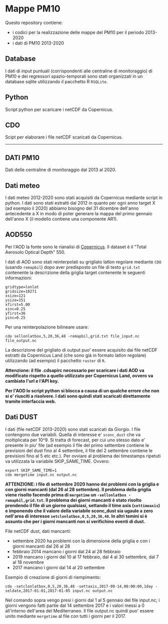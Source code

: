 # Mappe PM10

Questo repository contiene:

- i codici per la realizzazione delle mappe del PM10 per il periodo 2013-2020
- i dati di PM10 2013-2020

## Database

I dati di input puntuali (corrispondenti alle centraline di monitoraggio) di PM10 e dei regressori spazio-temporali sono stati organizzati in un database sqlite utilizzando il pacchetto R `RSQLite`.

## Python

Script python per scaricare i netCDF da Copernicus.

## CDO

Scipt per elaborare i file netCDF scaricati da Copernicus.

---

## DATI PM10

Dati delle centraline di monitoraggio dal 2013 al 2020.

## Dati meteo

I dati meteo 2012-2020 sono stati acquisiti da Copernicus mediante script in python. I dati sono stati estratti dal 2012 in quanto per ogni anno target X (ad esempio il 2020) abbiamo bisogno del 31 dicembre dell'anno antecedente a X in modo di poter generare la mappa del primo gennaio dell'anno X (il modello contiene una componente AR1).

## AOD550

Per l'AOD la fonte sono le rianalisi di [Copernicus](https://www.copernicus.eu/en/copernicus-services/atmosphere). Il dataset è il "Total Aerosolo Optical Depth" 550.

I dati di AOD sono stati reinterpolati su grigliato latlon regolare mediante `CDO` (usando `remapbil`) dopo aver predisposto un file di testo `grid.txt` contenente la descrizione della griglia target contenente le seguenti informazioni:

```
gridtype=lonlat
gridsize=18271
xsize=121
ysize=151
xfirst=5.00
xinc=0.25
yfirst=36
yinc=0.25
```
Per una reinterpolazione bilineare usare:

```
cdo sellonlatbox,5,20,36,48 -remapbil,grid.txt file_input.nc  file_output.nc
```

La descrizione del grigliato di output puo' essere acquisito dai file netCDF estratti da Copernicus Land (che sono già in formato latlon regolare) utilizzando (ad esempio) il pacchetto `raster` di `R`.
 
 
 **Attenzione: il file .cdsapirc necessario per scaricare i dati AOD va modificato rispetto a quello utilizzato per Copernicus Land, ovvero va cambiato l'url e l'API key.**
 
 **Per l'AOD lo script python si blocca a causa di un qualche errore che non si e' riusciti a risolvere. I dati sono quindi stati scaricati direttamente tramite interfaccia web.**


## Dati DUST

I dati (file netCDF 2013-2020) sono stati scaricati da Giorgio. I file contengono due variabili. Quella di interesse e' `sconc_dust` che va moltiplicata per 10^9.
Si tratta di forecast, per cui uno stesso dato e' presente in piu' file (ad esempio il file del primo settembre contiene le previsioni del dust fino al 4 settembre, il file del 2 settembre contiene le previsioni fino al 5 etc etc.). Per ovviare al problema dei timestamps ripetuti va utilizzata la variabile SKIP_SAME_TIME. Ovvero:

```
export SKIP_SAME_TIME=1
cdo mergetime input.nc output.nc
```

**ATTENZIONE: i file di settembre 2020 hanno dei problemi con la griglia e con giorni mancanti (dal 26 al 28 settembre). Il problema della griglia viene risolto facendo prima di `mergetime` un `-sellonlatbox -remapbil,grid.txt`. Il problema dei giorni mancanti è stato risolto prendendo il file di un giorno qualsiasi, settando il time axis (`settimeaxis`) e imponendo che il valore della variabile sconc_dust sia ugaule a zero nell'area di interesse `setclonlatbox,0,5,20,36,48`. In altri temini si è assunto che per i giorni mancanti non si verifichino eventi di dust.**

File netCDF dust, dati mancanti:

- settembre 2020 ha problemi con la dimensione della griglia e con i giorni mancanti dal 26 al 28
- febbraio 2014 mancano i giorni dal 24 al 28 febbraio
- 2019 mancano i giorni dal 10 al 17 febbraio, dal 4 al 30 settembre, dal 7 al 18 novembre
- 2017 mancano i giorni dal 14 al 20 settembre

Esempio di creazione di giorni di riempimento:

```
cdo -setclonlatbox,0,5,20,36,48 -settaxis,2017-09-14,00:00:00,1day -seldate,2017-01-01,2017-01-05 input.nc output.nc
```

Nel comando sopra vengo presi i giorni dal 1 al 5 gennaio del file input.nc; i giorni vengono fatti partie dal 14 settembre 2017 e i valori messi a 0 all'interno dell'area del Mediterraneo. Il file output.nc quindi puo' essere unito mediante `mergetime` al file con tutti i giorni per il 2017.

